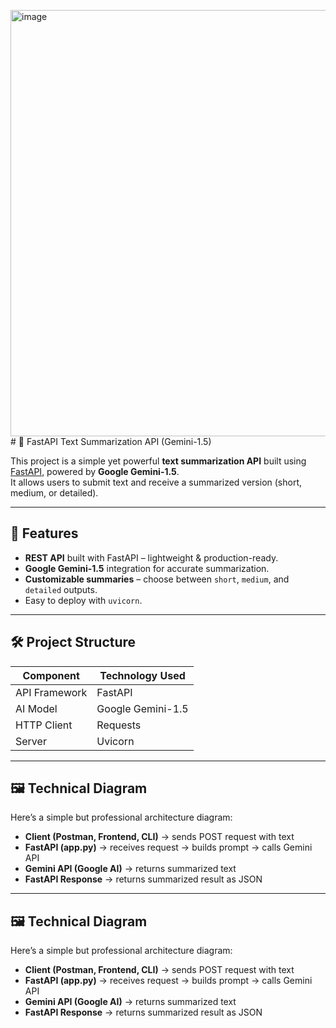 <img width="1024" height="682" alt="image" src="https://github.com/user-attachments/assets/8a8d6a63-e1f2-4de4-b6a3-b125156d0907" /># 📝 FastAPI Text Summarization API (Gemini-1.5)

This project is a simple yet powerful **text summarization API** built using [FastAPI](https://fastapi.tiangolo.com/), powered by **Google Gemini-1.5**.  
It allows users to submit text and receive a summarized version (short, medium, or detailed).

---

## 🚀 Features

- **REST API** built with FastAPI – lightweight & production-ready.
- **Google Gemini-1.5** integration for accurate summarization.
- **Customizable summaries** – choose between `short`, `medium`, and `detailed` outputs.
- Easy to deploy with `uvicorn`.

---

## 🛠️ Project Structure

| Component     | Technology Used   |
| ------------- | ----------------- |
| API Framework | FastAPI           |
| AI Model      | Google Gemini-1.5 |
| HTTP Client   | Requests          |
| Server        | Uvicorn           |

---

## 🖼 Technical Diagram

Here’s a simple but professional architecture diagram:

- **Client (Postman, Frontend, CLI)** → sends POST request with text  
- **FastAPI (app.py)** → receives request → builds prompt → calls Gemini API  
- **Gemini API (Google AI)** → returns summarized text  
- **FastAPI Response** → returns summarized result as JSON  


---

## 🖼 Technical Diagram

Here’s a simple but professional architecture diagram:

- **Client (Postman, Frontend, CLI)** → sends POST request with text  
- **FastAPI (app.py)** → receives request → builds prompt → calls Gemini API  
- **Gemini API (Google AI)** → returns summarized text  
- **FastAPI Response** → returns summarized result as JSON  



